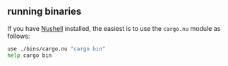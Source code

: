 ## running binaries
If you have [Nushell](https://www.nushell.sh/) installed, the easiest is to use the `cargo.nu`
module as follows:
```bash
use ./bins/cargo.nu "cargo bin"
help cargo bin
```

